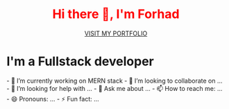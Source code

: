  <h1 align="center" style="color:red">Hi there 👋, I'm Forhad </h1>
<p align="center"><a href="https://www.google.com">VISIT MY PORTFOLIO</a></P>


<h1> I'm a Fullstack developer</h1>
- 🔭 I’m currently working on MERN stack 
- 👯 I’m looking to collaborate on ...
- 🤔 I’m looking for help with ...
- 💬 Ask me about ...
- 📫 How to reach me: ...
- 😄 Pronouns: ...
- ⚡ Fun fact: ...

